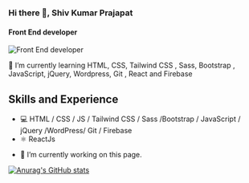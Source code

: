 ### Hi there 👋, Shiv Kumar Prajapat
#### Front End developer
![Front End developer](https://www.trickyenough.com/wp-content/uploads/2020/08/development-scaled.jpg)

🌱 I’m currently learning HTML, CSS, Tailwind CSS , Sass, Bootstrap , JavaScript, jQuery, Wordpress, Git , React and Firebase

## Skills and Experience
* 💻 HTML / CSS / JS / Tailwind CSS / Sass /Bootstrap / JavaScript / jQuery /WordPress/ Git / Firebase
* ⚛️ ReactJs



- 🔭 I’m currently working on this page. 

[![Anurag's GitHub stats](https://github-readme-stats.vercel.app/api?username=shivkumarprajapat)](https://github.com/shivkumarprajapat/github-readme-stats)
